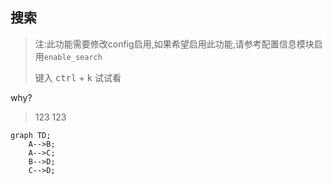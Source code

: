 ## 搜索

> 注:此功能需要修改config启用,如果希望启用此功能,请参考配置信息模块启用`enable_search`
>
> 键入 <kbd>ctrl</kbd> + <kbd>k</kbd> 试试看

why?

> 123
> 123

```mermaid
graph TD;
    A-->B;
    A-->C;
    B-->D;
    C-->D;
```